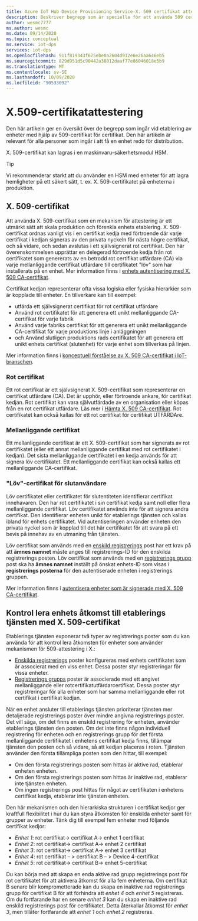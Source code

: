 ```yaml
---
title: Azure IoT Hub Device Provisioning Service-X. 509 certifikat attestering
description: Beskriver begrepp som är speciella för att använda 509 certifikat attestering med enhets etablerings tjänsten (DPS) och IoT Hub
author: wesmc7777
ms.author: wesmc
ms.date: 09/14/2020
ms.topic: conceptual
ms.service: iot-dps
services: iot-dps
ms.openlocfilehash: 911f819343f675ebe0a2604d912e6e26aa646eb5
ms.sourcegitcommit: 829d951d5c90442a38012daaf77e86046018e5b9
ms.translationtype: MT
ms.contentlocale: sv-SE
ms.lasthandoff: 10/09/2020
ms.locfileid: "90533092"
---
```

# <a name="x509-certificate-attestation"></a>X.509-certifikatattestering

Den här artikeln ger en översikt över de begrepp som ingår vid etablering av enheter med hjälp av 509-certifikat för certifikat. Den här artikeln är relevant för alla personer som ingår i att få en enhet redo för distribution.

X. 509-certifikat kan lagras i en maskinvaru-säkerhetsmodul HSM.

> [!TIP]
> Vi rekommenderar starkt att du använder en HSM med enheter för att lagra hemligheter på ett säkert sätt, t. ex. X. 509-certifikatet på enheterna i produktion.


## <a name="x509-certificates"></a>X. 509-certifikat

Att använda X. 509-certifikat som en mekanism för attestering är ett utmärkt sätt att skala produktion och förenkla enhets etablering. X. 509-certifikat ordnas vanligt vis i en certifikat kedja med förtroende där varje certifikat i kedjan signeras av den privata nyckeln för nästa högre certifikat, och så vidare, och sedan avslutas i ett självsignerat rot certifikat. Den här överenskommelsen upprättar en delegerad förtroende kedja från rot certifikatet som genererats av en betrodd rot certifikat utfärdare (CA) via varje mellanliggande certifikat utfärdare till certifikatet "löv" som har installerats på en enhet. Mer information finns i [enhets autentisering med X. 509 CA-certifikat](/azure/iot-hub/iot-hub-x509ca-overview). 

Certifikat kedjan representerar ofta vissa logiska eller fysiska hierarkier som är kopplade till enheter. En tillverkare kan till exempel:
- utfärda ett självsignerat certifikat för rot certifikat utfärdare
- Använd rot certifikatet för att generera ett unikt mellanliggande CA-certifikat för varje fabrik
- Använd varje fabriks certifikat för att generera ett unikt mellanliggande CA-certifikat för varje produktions linje i anläggningen
- och Använd slutligen produktions rads certifikatet för att generera ett unikt enhets certifikat (slutenhet) för varje enhet som tillverkas på linjen. 

Mer information finns i [konceptuell förståelse av X. 509 CA-certifikat i IoT-branschen](/azure/iot-hub/iot-hub-x509ca-concept). 

### <a name="root-certificate"></a>Rot certifikat

Ett rot certifikat är ett självsignerat X. 509-certifikat som representerar en certifikat utfärdare (CA). Det är upphör, eller förtroende ankare, för certifikat kedjan. Rot certifikat kan vara självutfärdade av en organisation eller köpas från en rot certifikat utfärdare. Läs mer i [Hämta X. 509 CA-certifikat](/azure/iot-hub/iot-hub-security-x509-get-started#get-x509-ca-certificates). Rot certifikatet kan också kallas för ett rot certifikat för certifikat UTFÄRDAre.

### <a name="intermediate-certificate"></a>Mellanliggande certifikat

Ett mellanliggande certifikat är ett X. 509-certifikat som har signerats av rot certifikatet (eller ett annat mellanliggande certifikat med rot certifikatet i kedjan). Det sista mellanliggande certifikatet i en kedja används för att signera löv certifikatet. Ett mellanliggande certifikat kan också kallas ett mellanliggande CA-certifikat.

### <a name="end-entity-leaf-certificate"></a>"Löv"-certifikat för slutanvändare

Löv certifikatet eller certifikatet för slutentiteten identifierar certifikat innehavaren. Den har rot certifikatet i sin certifikat kedja samt noll eller flera mellanliggande certifikat. Löv certifikatet används inte för att signera andra certifikat. Den identifierar enheten unikt för etablerings tjänsten och kallas ibland för enhets certifikatet. Vid autentiseringen använder enheten den privata nyckel som är kopplad till det här certifikatet för att svara på ett bevis på innehav av en utmaning från tjänsten.

Löv certifikat som används med en [enskild registrerings](./concepts-service.md#individual-enrollment) post har ett krav på att **ämnes namnet** måste anges till registrerings-ID för den enskilda registrerings posten. Löv certifikat som används med en [registrerings grupp](./concepts-service.md#enrollment-group) post ska ha **ämnes namnet** inställt på önskat enhets-ID som visas i **registrerings posterna** för den autentiserade enheten i registrerings gruppen.

Mer information finns i [autentisera enheter som är signerade med X. 509 CA-certifikat](/azure/iot-hub/iot-hub-x509ca-overview#authenticating-devices-signed-with-x509-ca-certificates).

## <a name="controlling-device-access-to-the-provisioning-service-with-x509-certificates"></a>Kontrol lera enhets åtkomst till etablerings tjänsten med X. 509-certifikat

Etablerings tjänsten exponerar två typer av registrerings poster som du kan använda för att kontrol lera åtkomsten för enheter som använder mekanismen för 509-attestering i X.:  

- [Enskilda registrerings](./concepts-service.md#individual-enrollment) poster konfigureras med enhets certifikatet som är associerat med en viss enhet. Dessa poster styr registreringar för vissa enheter.
- [Registrerings grupps](./concepts-service.md#enrollment-group) poster är associerade med ett angivet mellanliggande eller rotcertifikatutfärdarcertifikat. Dessa poster styr registreringar för alla enheter som har samma mellanliggande eller rot certifikat i certifikat kedjan. 

När en enhet ansluter till etablerings tjänsten prioriterar tjänsten mer detaljerade registrerings poster över mindre angivna registrerings poster. Det vill säga, om det finns en enskild registrering för enheten, använder etablerings tjänsten den posten. Om det inte finns någon individuell registrering för enheten och en registrerings grupp för det första mellanliggande certifikatet i enhetens certifikat kedja finns, tillämpar tjänsten den posten och så vidare, så att kedjan placeras i roten. Tjänsten använder den första tillämpliga posten som den hittar, till exempel:

- Om den första registrerings posten som hittas är aktive rad, etablerar enheten enheten.
- Om den första registrerings posten som hittas är inaktive rad, etablerar inte tjänsten enheten.  
- Om ingen registrerings post hittas för något av certifikaten i enhetens certifikat kedja, etablerar inte tjänsten enheten. 

Den här mekanismen och den hierarkiska strukturen i certifikat kedjor ger kraftfull flexibilitet i hur du kan styra åtkomsten för enskilda enheter samt för grupper av enheter. Tänk dig till exempel fem enheter med följande certifikat kedjor: 

- *Enhet 1*: rot certifikat-> certifikat A-> enhet 1 certifikat
- *Enhet 2*: rot certifikat-> certifikat A-> enhet 2 certifikat
- *Enhet 3*: rot certifikat-> certifikat A-> enhet 3 certifikat
- *Enhet 4*: rot certifikat – > certifikat B – > Device 4-certifikat
- *Enhet 5*: rot certifikat-> certifikat B-> enhet 5-certifikat

Du kan börja med att skapa en enda aktive rad grupp registrerings post för rot certifikatet för att aktivera åtkomst för alla fem enheterna. Om certifikat B senare blir komprometterade kan du skapa en inaktive rad registrerings grupp för certifikat B för att förhindra att *enhet 4* och *enhet 5* registreras. Om du fortfarande har en senare *enhet 3* kan du skapa en inaktive rad enskild registrerings post för certifikatet. Detta återkallar åtkomst för *enhet 3*, men tillåter fortfarande att *enhet 1* och *enhet 2* registreras.